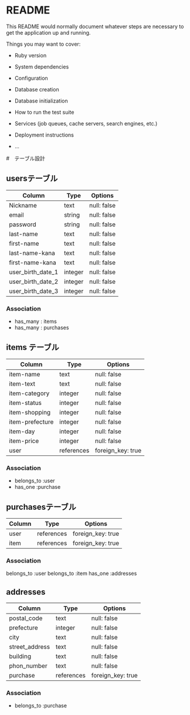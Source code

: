 # README

This README would normally document whatever steps are necessary to get the
application up and running.

Things you may want to cover:

* Ruby version

* System dependencies

* Configuration

* Database creation

* Database initialization

* How to run the test suite

* Services (job queues, cache servers, search engines, etc.)

* Deployment instructions

* ...

#　テーブル設計

##  usersテーブル

| Column             | Type   | Options      |
| ------------------ | ------ | ------------ |
| Nickname           | text   | null: false  |
| email              | string | null: false  |
| password           | string | null: false  |
| last-name          | text   | null: false  | with_options format
| first-name         | text   | null: false  | with_options format
| last-name-kana     | text   | null: false  | with_options format
| first-name-kana    | text   | null: false  | with_options format
| user_birth_date_1  | integer| null: false  |
| user_birth_date_2  | integer| null: false  |
| user_birth_date_3  | integer| null: false  |

###  Association
- has_many : items
- has_many : purchases



## items テーブル 

| Column           | Type       | Options           |
| ---------------- | ---------- | ------------      |
| item-name        | text       | null: false       |
| item-text        | text       | null: false       |
| item-category    | integer    | null: false       |
| item-status      | integer    | null: false       |
| item-shopping    | integer    | null: false       |
| item-prefecture  | integer    | null: false       |
| item-day         | integer    | null: false       |
| item-price       | integer    | null: false       | with_options format
| user             | references | foreign_key: true |

### Association
- belongs_to :user
- has_one :purchase

## purchasesテーブル

| Column           | Type       | Options           |
| ---------------- | ---------- | ------------      |
| user             | references | foreign_key: true |
| item             | references | foreign_key: true |


### Association
belongs_to :user
belongs_to :item
has_one :addresses


## addresses
| Column           | Type       | Options           |
| ---------------- | ---------- | ------------      |
| postal_code      | text       | null: false       |
| prefecture       | integer    | null: false       |
| city             | text       | null: false       |
| street_address   | text       | null: false       |
| building         | text       | null: false       | 
| phon_number      | text       | null: false       |
| purchase         | references | foreign_key: true |

### Association
- belongs_to :purchase


